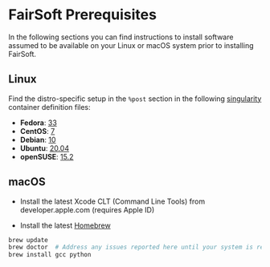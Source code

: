 # FairSoft Prerequisites

In the following sections you can find instructions to install software assumed to be available on your Linux or macOS system prior to installing FairSoft.

## Linux

Find the distro-specific setup in the `%post` section in the following [singularity](https://sylabs.io/docs/) container definition files:

* **Fedora**: [33](../test/container/fedora.33.def)
* **CentOS**: [7](../test/container/centos.7.def)
* **Debian**: [10](../test/container/debian.10.def)
* **Ubuntu**: [20.04](../test/container/ubuntu.20.04.def)
* **openSUSE**: [15.2](../test/container/opensuse.15.2.def)

## macOS

* Install the latest Xcode CLT (Command Line Tools) from developer.apple.com (requires Apple ID)

* Install the latest [Homebrew](https://brew.sh/)

```bash
brew update
brew doctor  # Address any issues reported here until your system is ready to brew
brew install gcc python
```
